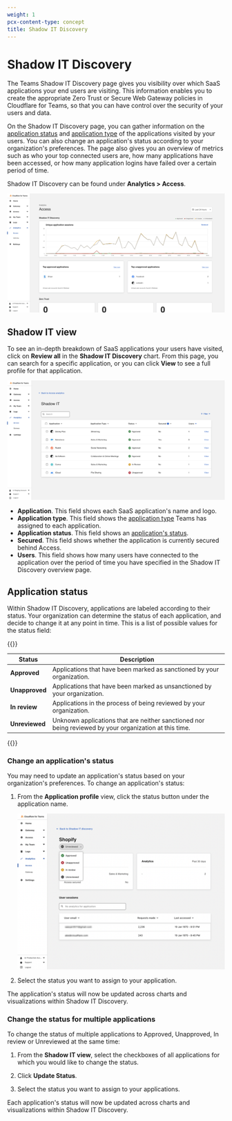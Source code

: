 ```yaml
---
weight: 1
pcx-content-type: concept
title: Shadow IT Discovery
---
```


# Shadow IT Discovery

The Teams Shadow IT Discovery page gives you visibility over which SaaS applications your end users are visiting. This information enables you to create the appropriate Zero Trust or Secure Web Gateway policies in Cloudflare for Teams, so that you can have control over the security of your users and data.

On the Shadow IT Discovery page, you can gather information on the [application status](#application-status) and [application type](#application-type) of the applications visited by your users. You can also change an application's status according to your organization's preferences. The page also gives you an overview of metrics such as who your top connected users are, how many applications have been accessed, or how many application logins have failed over a certain period of time.

Shadow IT Discovery can be found under **Analytics > Access**.

![Shadow IT Discovery](../static/documentation/shadow-it-discovery.png)

## Shadow IT view

To see an in-depth breakdown of SaaS applications your users have visited, click on **Review all** in the **Shadow IT Discovery** chart. From this page, you can search for a specific application, or you can click **View** to see a full profile for that application.

![Shadow IT view](../static/documentation/shadow-it-view.png)

- **Application**. This field shows each SaaS application's name and logo.
- **Application type**. This field shows the [application type](/cloudflare-one/policies/filtering/http-policies/application-app-types/#app-types) Teams has assigned to each application.
- **Application status**. This field shows an [application's status](#application-status).
- **Secured**. This field shows whether the application is currently secured behind Access.
- **Users**. This field shows how many users have connected to the application over the period of time you have specified in the Shadow IT Discovery overview page.

## Application status

Within Shadow IT Discovery, applications are labeled according to their status. Your organization can determine the status of each application, and decide to change it at any point in time. This is a list of possible values for the status field:

{{<table-wrap>}}

| Status         | Description                                                                                            |
| -------------- | ------------------------------------------------------------------------------------------------------ |
| **Approved**   | Applications that have been marked as sanctioned by your organization.                                 |
| **Unapproved** | Applications that have been marked as unsanctioned by your organization.                               |
| **In review**  | Applications in the process of being reviewed by your organization.                                    |
| **Unreviewed** | Unknown applications that are neither sanctioned nor being reviewed by your organization at this time. |

{{</table-wrap>}}

### Change an application's status

You may need to update an application's status based on your organization's preferences. To change an application's status:

1.  From the **Application profile** view, click the status button under the application name.

    ![Shadow IT application status](../static/documentation/shadow-it-app-profile.png)

2.  Select the status you want to assign to your application.

The application's status will now be updated across charts and visualizations within Shadow IT Discovery.

### Change the status for multiple applications

To change the status of multiple applications to Approved, Unapproved, In review or Unreviewed at the same time:

1.  From the **Shadow IT view**, select the checkboxes of all applications for which you would like to change the status.

2.  Click **Update Status**.

3.  Select the status you want to assign to your applications.

Each application's status will now be updated across charts and visualizations within Shadow IT Discovery.
